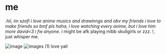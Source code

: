 # me
*.hii, im szofi i love anime musics and drawinngs and obv my friends
i love to make friends so bmf pls haha, i love watching every anime, but i love him more david<3
i fw anyone.*
i might be afk playing mlbb skullgirls or zzz. !, just whisper me.

![image](https://github.com/user-attachments/assets/3ed078df-1140-4559-9f5d-8ddd00af5799)
![images (1)](https://github.com/user-attachments/assets/da3fdb5f-c799-448e-803c-183c9e59b1bb)
love yall

